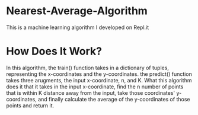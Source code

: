 # Nearest-Average-Algorithm
This is a machine learning algorithm I developed on Repl.it
<br>
# How Does It Work?
In this algorithm, the train() function takes in a dictionary of tuples, representing the x-coordinates and the y-coordinates. the predict() function takes three arugments, the input x-coordinate, n, and K. What this algorithm does it that it takes in the input x-coordinate, find the n number of points that is within K distance away from the input, take those coordinates' y-coordinates, and finally calculate the average of the y-coordinates of those points and return it.
